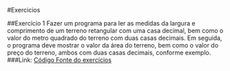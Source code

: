 #Exercicios

##Exercício 1
Fazer um programa para ler as medidas da largura e comprimento de um
terreno retangular com uma casa decimal, bem como o valor do metro
quadrado do terreno com duas casas decimais. Em seguida, o programa
deve mostrar o valor da área do terreno, bem como o valor do preço do
terreno, ambos com duas casas decimais, conforme exemplo.
###Link: <a href="https://github.com/annekarolinefc/nivelamento-programa-jovens-tegranos/tree/master/exercicio01">Código Fonte do exercícios</a>